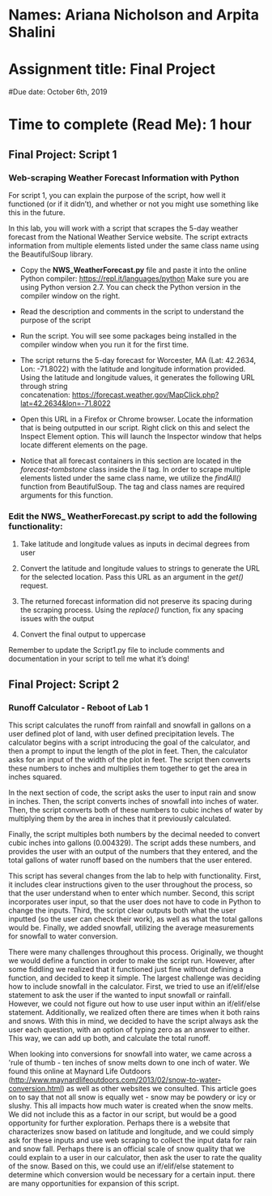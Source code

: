 # Names: Ariana Nicholson and Arpita Shalini
# Assignment title: Final Project
#Due date: October 6th, 2019
# Time to complete (Read Me): 1 hour

## Final Project: Script 1
### Web-scraping Weather Forecast Information with Python

For script 1, you can explain the purpose of the script, how well it functioned (or if it didn’t), and whether or not you might use something like this in the future.

In this lab, you will work with a script that scrapes the 5-day weather forecast from the National Weather Service website. The script extracts information from multiple elements listed under the same class name using the BeautifulSoup library. 

- Copy the **NWS_WeatherForecast.py** file and paste it into the online Python compiler: https://repl.it/languages/python
Make sure you are using Python version 2.7. You can check the Python version in the compiler window on the right.

- Read the description and comments in the script to understand the purpose of the script

- Run the script. You will see some packages being installed in the compiler window when you run it for the first time.

- The script returns the 5-day forecast for Worcester, MA (Lat: 42.2634, Lon: -71.8022) with the latitude and longitude information provided. Using the latitude and longitude values, it generates the following URL through string concatenation: https://forecast.weather.gov/MapClick.php?lat=42.2634&lon=-71.8022

- Open this URL in a Firefox or Chrome browser. Locate the information that is being outputted in our script. Right click on this and select the Inspect Element option. This will launch the Inspector window that helps locate different elements on the page.

- Notice that all forecast containers in this section are located in the _forecast-tombstone_ class inside the _li_ tag. In order to scrape multiple elements listed under the same class name, we utilize the _findAll()_ function from BeautifulSoup. The tag and class names are required arguments for this function.

### Edit the NWS_ WeatherForecast.py script to add the following functionality:
1. Take latitude and longitude values as inputs in decimal degrees from user

2.	Convert the latitude and longitude values to strings to generate the URL for the selected location. Pass this URL as an argument in the _get()_ request.

3.	The returned forecast information did not preserve its spacing during the scraping process. Using the _replace()_ function, fix any spacing issues with the output

4.	Convert the final output to uppercase

Remember to update the Script1.py file to include comments and documentation in your script to tell me what it’s doing!

## Final Project: Script 2
### Runoff Calculator - Reboot of Lab 1
This script calculates the runoff from rainfall and snowfall in gallons on a user defined plot of land, with user defined precipitation levels. The calculator begins with a script introducing the goal of the calculator, and then a prompt to input the length of the plot in feet. Then, the calculator asks for an input of the width of the plot in feet. The script then converts these numbers to inches and multiplies them together to get the area in inches squared. 

In the next section of code, the script asks the user to input rain and snow in inches. Then, the script converts inches of snowfall into inches of water. Then, the script converts both of these numbers to cubic inches of water by multiplying them by the area in inches that it previously calculated. 

Finally, the script multiples both numbers by the decimal needed to convert cubic inches into gallons (0.004329). The script adds these numbers, and provides the user with an output of the numbers that they entered, and the total gallons of water runoff based on the numbers that the user entered. 

This script has several changes from the lab to help with functionality. First, it includes clear instructions given to the user throughout the process, so that the user understand when to enter which number. Second, this script incorporates user input, so that the user does not have to code in Python to change the inputs. Third, the script clear outputs both what the user inputted (so the user can check their work), as well as what the total gallons would be. Finally, we added snowfall, utilizing the average measurements for snowfall to water conversion. 

There were many challenges throughout this process. Originally, we thought we would define a function in order to make the script run. However, after some fiddling we realized that it functioned just fine without defining a function, and decided to keep it simple. The largest challenge was deciding how to include snowfall in the calculator. First, we tried to use an if/elif/else statement to ask the user if the wanted to input snowfall or rainfall. However, we could not figure out how to use user input within an if/elif/else statement. Additionally, we realized often there are times when it both rains and snows. With this in mind, we decided to have the script always ask the user each question, with an option of typing zero as an answer to either. This way, we can add up both, and calculate the total runoff. 

When looking into conversions for snowfall into water, we came across a 'rule of thumb - ten inches of snow melts down to one inch of water. We found this online at Maynard Life Outdoors (http://www.maynardlifeoutdoors.com/2013/02/snow-to-water-conversion.html) as well as other websites we consulted. This article goes on to say that not all snow is equally wet - snow may be powdery or icy or slushy. This all impacts how much water is created when the snow melts. We did not include this as a factor in our script, but would be a good opportunity for further exploration. Perhaps there is a website that characterizes snow based on latitude and longitude, and we could simply ask for these inputs and use web scraping to collect the input data for rain and snow fall. Perhaps there is an official scale of snow quality that we could explain to a user in our calculator, then ask the user to rate the quality of the snow. Based on this, we could use an if/elif/else statement to determine which conversion would be necessary for a certain input. there are many opportunities for expansion of this script.

